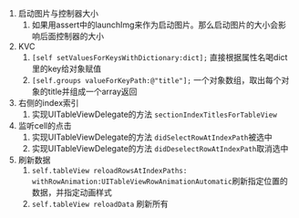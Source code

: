 1. 启动图片与控制器大小
    1. 如果用assert中的launchImg来作为启动图片。那么启动图片的大小会影响后面控制器的大小
2. KVC
    1. `[self setValuesForKeysWithDictionary:dict];` 直接根据属性名喝dict里的key给对象赋值
    2. `[self.groups valueForKeyPath:@"title"];` 一个对象数组，取出每个对象的title并组成一个array返回
3. 右侧的index索引
    1. 实现UITableViewDelegate的方法 `sectionIndexTitlesForTableView`
4. 监听cell的点击
    1. 实现UITableViewDelegate的方法 `didSelectRowAtIndexPath`被选中
    2. 实现UITableViewDelegate的方法 `didDeselectRowAtIndexPath`取消选中
5. 刷新数据
    1. `self.tableView reloadRowsAtIndexPaths:  withRowAnimation:UITableViewRowAnimationAutomatic`刷新指定位置的数据，并指定动画样式
    2. `self.tableView reloadData` 刷新所有